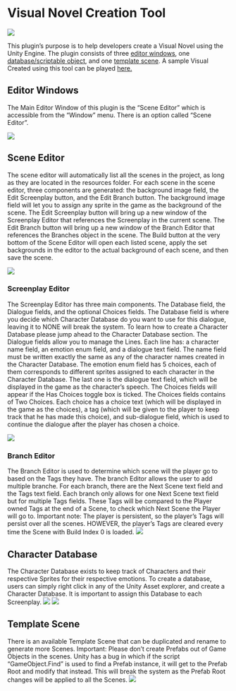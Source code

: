 # Visual Novel Creation Tool
 
<img src="https://github.com/Sakyawira/Visual-Novel-Plugin/blob/feature/documentation/ImagesForDocumentation/unnasmed.png?raw=true" />

This plugin’s purpose is to help developers create a Visual Novel using the Unity Engine. The plugin consists of three [editor windows](https://github.com/Sakyawira/Visual-Novel-Plugin#editor-windows), one [database/scriptable object](https://github.com/Sakyawira/Visual-Novel-Plugin#character-database), and one [template scene](https://github.com/Sakyawira/Visual-Novel-Plugin#template-scene). A sample Visual Created using this tool can be played [here.](https://sakyawira.itch.io/visual-novel-continuous-integration-test)

## Editor Windows
The Main Editor Window of this plugin is the “Scene Editor” which is accessible from the “Window” menu. There is an option called “Scene Editor”.

<img src="https://github.com/Sakyawira/Visual-Novel-Plugin/blob/feature/documentation/ImagesForDocumentation/pasted%20image%200.png?raw=true" />

## Scene Editor
The scene editor will automatically list all the scenes in the project, as long as they are located in the resources folder. For each scene in the scene editor, three components are generated: the background image field, the Edit Screenplay button, and the Edit Branch button.
The background image field will let you to assign any sprite in the game as the background of the scene. The Edit Screenplay button will bring up a new window of the Screenplay Editor that references the Screenplay in the current scene. The Edit Branch button will bring up a new window of the Branch Editor that references the Branches object in the scene.
The Build button at the very bottom of the Scene Editor will open each listed scene, apply the set backgrounds in the editor to the actual background of each scene, and then save the scene.

<img src="https://github.com/Sakyawira/Visual-Novel-Plugin/blob/feature/documentation/ImagesForDocumentation/pasted%20image%200%20(1).png?raw=true" />

### Screenplay Editor
The Screenplay Editor has three main components. The Database field, the Dialogue fields, and the optional Choices fields.
The Database field is where you decide which Character Database do you want to use for this dialogue, leaving it to NONE will break the system. To learn how to create a Character Database please jump ahead to the Character Database section.
The Dialogue fields allow you to manage the Lines. Each line has: a character name field, an emotion enum field, and a dialogue text field. The name field must be written exactly the same as any of the character names created in the Character Database. The emotion enum field has 5 choices, each of them corresponds to different sprites assigned to each character in the Character Database. The last one is the dialogue text field, which will be displayed in the game as the character’s speech.
The Choices fields will appear if the Has Choices toggle box is ticked. The Choices fields contains of Two Choices. Each choice has a choice text (which will be displayed in the game as the choices), a tag (which will be given to the player to keep track that he has made this choice), and sub-dialogue field, which is used to continue the dialogue after the player has chosen a choice.

<img src="https://github.com/Sakyawira/Visual-Novel-Plugin/blob/feature/documentation/ImagesForDocumentation/pasted%20image%200%20(2).png?raw=true" />

### Branch Editor
The Branch Editor is used to determine which scene will the player go to based on the Tags they have. The branch Editor allows the user to add multiple branche. For each branch, there are the Next Scene text field and the Tags text field. Each branch only allows for one Next Scene text field but for multiple Tags fields. These Tags will be compared to the Player owned Tags at the end of a Scene, to check which Next Scene the Player will go to.
Important note: The player is persistent, so the player’s Tags will persist over all the scenes. HOWEVER, the player’s Tags are cleared every time the Scene with Build Index 0 is loaded.
<img src="https://github.com/Sakyawira/Visual-Novel-Plugin/blob/feature/documentation/ImagesForDocumentation/pasted%20image%200%20(3).png?raw=true" />

## Character Database
The Character Database exists to keep track of Characters and their respective Sprites for their respective emotions. To create a database, users can simply right click in any of the Unity Asset explorer, and create a Character Database. It is important to assign this Database to each Screenplay.
<img src="https://github.com/Sakyawira/Visual-Novel-Plugin/blob/feature/documentation/ImagesForDocumentation/pasted%20image%200.png?raw=true" /> <img src="https://github.com/Sakyawira/Visual-Novel-Plugin/blob/feature/documentation/ImagesForDocumentation/pasted%20image%200%20(4).png?raw=true" />

## Template Scene
There is an available Template Scene that can be duplicated and rename to generate more Scenes.
Important: Please don’t create Prefabs out of Game Objects in the scenes. Unity has a bug in which if the script “GameObject.Find” is used to find a Prefab instance, it will get to the Prefab Root and modify that instead. This will break the system as the Prefab Root changes will be applied to all the Scenes.
<img src="https://github.com/Sakyawira/Visual-Novel-Plugin/blob/feature/documentation/ImagesForDocumentation/pasted%20image%200%20(5).png?raw=true" />